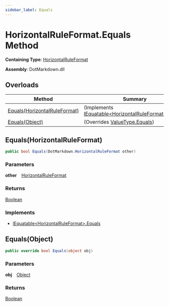 ```yaml
---
sidebar_label: Equals
---
```


# HorizontalRuleFormat\.Equals Method

**Containing Type**: [HorizontalRuleFormat](../index.md)

**Assembly**: DotMarkdown\.dll

## Overloads

| Method | Summary |
| ------ | ------- |
| [Equals(HorizontalRuleFormat)](#DotMarkdown_HorizontalRuleFormat_Equals_DotMarkdown_HorizontalRuleFormat_) |  \(Implements [IEquatable&lt;HorizontalRuleFormat&gt;.Equals](https://docs.microsoft.com/en-us/dotnet/api/system.iequatable-1.equals)\) |
| [Equals(Object)](#DotMarkdown_HorizontalRuleFormat_Equals_System_Object_) |  \(Overrides [ValueType.Equals](https://docs.microsoft.com/en-us/dotnet/api/system.valuetype.equals)\) |

## Equals\(HorizontalRuleFormat\) <a id="DotMarkdown_HorizontalRuleFormat_Equals_DotMarkdown_HorizontalRuleFormat_"></a>

```csharp
public bool Equals(DotMarkdown.HorizontalRuleFormat other)
```

### Parameters

**other** &ensp; [HorizontalRuleFormat](../index.md)

### Returns

[Boolean](https://docs.microsoft.com/en-us/dotnet/api/system.boolean)

### Implements

* [IEquatable&lt;HorizontalRuleFormat&gt;.Equals](https://docs.microsoft.com/en-us/dotnet/api/system.iequatable-1.equals)

## Equals\(Object\) <a id="DotMarkdown_HorizontalRuleFormat_Equals_System_Object_"></a>

```csharp
public override bool Equals(object obj)
```

### Parameters

**obj** &ensp; [Object](https://docs.microsoft.com/en-us/dotnet/api/system.object)

### Returns

[Boolean](https://docs.microsoft.com/en-us/dotnet/api/system.boolean)

